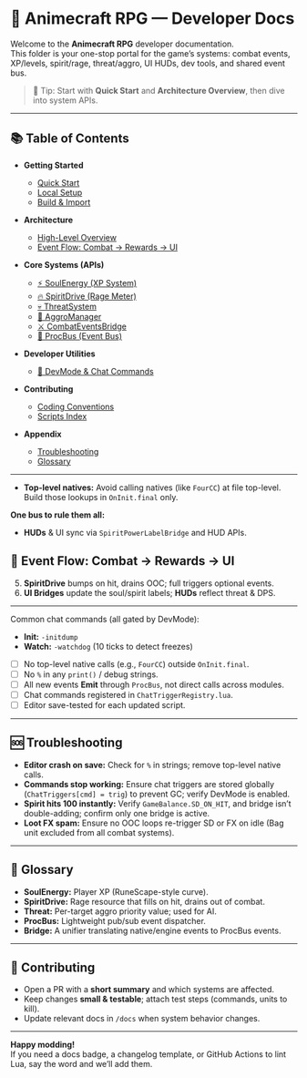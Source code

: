 # 🌌 Animecraft RPG — Developer Docs

Welcome to the **Animecraft RPG** developer documentation.  
This folder is your one-stop portal for the game’s systems: combat events, XP/levels, spirit/rage, threat/aggro, UI HUDs, dev tools, and shared event bus.

> 🧭 Tip: Start with **Quick Start** and **Architecture Overview**, then dive into system APIs.

---

## 📚 Table of Contents

- **Getting Started**
  - [Quick Start](#-quick-start)
  - [Local Setup](#-local-setup)
  - [Build & Import](#-build--import)
- **Architecture**
  - [High-Level Overview](#-architecture-overview)
  - [Event Flow: Combat → Rewards → UI](#-event-flow-combat--rewards--ui)
- **Core Systems (APIs)**
  - [⚡ SoulEnergy (XP System)](./SoulEnergy_API.md)
  - [🔥 SpiritDrive (Rage Meter)](./SpiritDrive_API.md)
  - [💀 ThreatSystem](./ThreatSystem_API.md)
  - [🦾 AggroManager](./AggroManager_API.md)
  - [⚔️ CombatEventsBridge](./CombatEventsBridge_API.md)
  - [🧵 ProcBus (Event Bus)](./ProcBus_Events.md)
- **Developer Utilities**
  - [🧰 DevMode & Chat Commands](./DevMode_Guide.md)
- **Contributing**
  - [Coding Conventions](#-coding-conventions)
  - [Scripts Index](./docs/scripts_index.md)

- **Appendix**
  - [Troubleshooting](#-troubleshooting)
  - [Glossary](#-glossary)

---

- **Top-level natives:** Avoid calling natives (like `FourCC`) at file top-level. Build those lookups in `OnInit.final` only.


**One bus to rule them all:**
  - **HUDs** & UI sync via `SpiritPowerLabelBridge` and HUD APIs.

## 🔀 Event Flow: Combat → Rewards → UI

5. **SpiritDrive** bumps on hit, drains OOC; full triggers optional events.
6. **UI Bridges** update the soul/spirit labels; **HUDs** reflect threat & DPS.
---


Common chat commands (all gated by DevMode):
- **Init:** `-initdump`
- **Watch:** `-watchdog` (10 ticks to detect freezes)


- [ ] No top-level native calls (e.g., `FourCC`) outside `OnInit.final`.
- [ ] No `%` in any `print()` / debug strings.
- [ ] All new events **Emit** through `ProcBus`, not direct calls across modules.
- [ ] Chat commands registered in `ChatTriggerRegistry.lua`.
- [ ] Editor save-tested for each updated script.

---

## 🆘 Troubleshooting

- **Editor crash on save:** Check for `%` in strings; remove top-level native calls.
- **Commands stop working:** Ensure chat triggers are stored globally (`ChatTriggers[cmd] = trig`) to prevent GC; verify DevMode is enabled.
- **Spirit hits 100 instantly:** Verify `GameBalance.SD_ON_HIT`, and bridge isn’t double-adding; confirm only one bridge is active.
- **Loot FX spam:** Ensure no OOC loops re-trigger SD or FX on idle (Bag unit excluded from all combat systems).

---

## 📗 Glossary

- **SoulEnergy:** Player XP (RuneScape-style curve).
- **SpiritDrive:** Rage resource that fills on hit, drains out of combat.
- **Threat:** Per-target aggro priority value; used for AI.
- **ProcBus:** Lightweight pub/sub event dispatcher.
- **Bridge:** A unifier translating native/engine events to ProcBus events.

---

## 🤝 Contributing

- Open a PR with a **short summary** and which systems are affected.
- Keep changes **small & testable**; attach test steps (commands, units to kill).
- Update relevant docs in `/docs` when system behavior changes.

---

**Happy modding!**  
If you need a docs badge, a changelog template, or GitHub Actions to lint Lua, say the word and we’ll add them.
